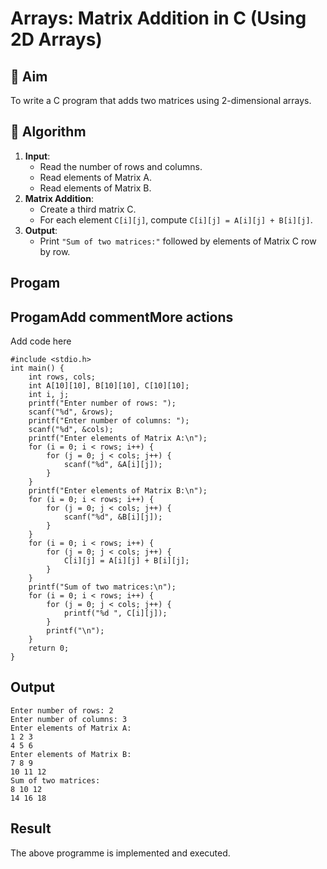 # Arrays: Matrix Addition in C (Using 2D Arrays)

## 🎯 Aim

To write a C program that adds two matrices using 2-dimensional arrays.

## 🧠 Algorithm

1. **Input**:
   - Read the number of rows and columns.
   - Read elements of Matrix A.
   - Read elements of Matrix B.
2. **Matrix Addition**:
   - Create a third matrix C.
   - For each element `C[i][j]`, compute `C[i][j] = A[i][j] + B[i][j]`.
3. **Output**:
   - Print `"Sum of two matrices:"` followed by elements of Matrix C row by row.

## Progam
## ProgamAdd commentMore actions
Add code here
```
#include <stdio.h>
int main() {
    int rows, cols;
    int A[10][10], B[10][10], C[10][10];
    int i, j;
    printf("Enter number of rows: ");
    scanf("%d", &rows);
    printf("Enter number of columns: ");
    scanf("%d", &cols);
    printf("Enter elements of Matrix A:\n");
    for (i = 0; i < rows; i++) {
        for (j = 0; j < cols; j++) {
            scanf("%d", &A[i][j]);
        }
    }
    printf("Enter elements of Matrix B:\n");
    for (i = 0; i < rows; i++) {
        for (j = 0; j < cols; j++) {
            scanf("%d", &B[i][j]);
        }
    }
    for (i = 0; i < rows; i++) {
        for (j = 0; j < cols; j++) {
            C[i][j] = A[i][j] + B[i][j];
        }
    }
    printf("Sum of two matrices:\n");
    for (i = 0; i < rows; i++) {
        for (j = 0; j < cols; j++) {
            printf("%d ", C[i][j]);
        }
        printf("\n");
    }
    return 0;
}
```


## Output
```
Enter number of rows: 2
Enter number of columns: 3
Enter elements of Matrix A:
1 2 3
4 5 6
Enter elements of Matrix B:
7 8 9
10 11 12
Sum of two matrices:
8 10 12
14 16 18
```



## Result
The above programme is implemented and executed.
